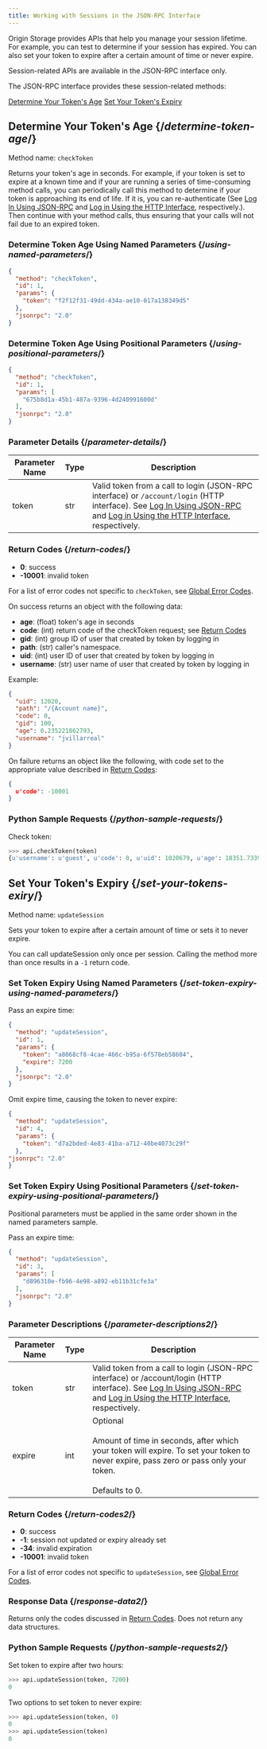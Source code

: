 ```yaml
---
title: Working with Sessions in the JSON-RPC Interface
---
```


Origin Storage provides APIs that help you manage your session lifetime. For example, you can test to determine if your session has expired. You can also set your token to expire after a certain amount of time or never expire.

Session-related APIs are available in the JSON-RPC interface only.

The JSON-RPC interface provides these session-related methods:

[Determine Your Token's Age](#determine-token-age)
[Set Your Token's Expiry](#set-your-tokens-exiry)



## Determine Your Token's Age {/*determine-token-age*/}
Method name: `checkToken`

Returns your token's age in seconds. For example, if your token is set to expire at a known time and if your are running a series of time-consuming method calls, you can periodically call this method to determine if your token is approaching its end of life. If it is, you can re-authenticate (See [Log In Using JSON-RPC](/delivery/storage/apis/api_calls/logging_in_using_the_json_rpc_interface) and [Log in Using the HTTP Interface](/delivery/storage/apis/api_calls/logging_in_using_http_interface), respectively.). Then continue with your method calls, thus ensuring that your calls will not fail due to an expired token.

### Determine Token Age Using Named Parameters {/*using-named-parameters*/}

```JSON
{
  "method": "checkToken",
  "id": 1,
  "params": {
    "token": "f2f12f31-49dd-434a-ae10-017a138349d5"
  },
  "jsonrpc": "2.0"
}
```

### Determine Token Age Using Positional Parameters  {/*using-positional-parameters*/}

```JSON
{
  "method": "checkToken",
  "id": 1,
  "params": [
    "675b8d1a-45b1-487a-9396-4d240991600d"
  ],
  "jsonrpc": "2.0"
}
```

### Parameter Details {/*parameter-details*/}

| Parameter Name | Type | Description |
| --- | --- | --- |
|token|str|Valid token from a call to login (JSON-RPC interface) or `/account/login` (HTTP interface). See [Log In Using JSON-RPC](/delivery/storage/apis/api_calls/logging_in_using_the_json_rpc_interface) and [Log in Using the HTTP Interface](/delivery/storage/apis/api_calls/logging_in_using_http_interface), respectively.|

### Return Codes {/*return-codes*/}
-   **0**: success
-   **\-10001**: invalid token

<Callout type="info">For a list of error codes not specific to `checkToken`, see [Global Error Codes](/delivery/storage/reference_materials/global_error_codes).</Callout>


On success returns an object with the following data:
-   **age**: (float) token's age in seconds
-   **code**: (int) return code of the checkToken request; see [Return Codes](#Return2)
-   **gid**: (int) group ID of user that created by token by logging in
-   **path**: (str) caller's namespace.
-   **uid**: (int) user ID of user that created by token by logging in
-   **username**: (str) user name of user that created by token by logging in

Example:
```JSON
{
  "uid": 12020,
  "path": "/{Account name}",
  "code": 0,
  "gid": 100,
  "age": 0.235221862793,
  "username": "jvillarreal"
}
```

On failure returns an object like the following, with code set to the appropriate value described in [Return Codes](#return-codes):

```JSON
{
  u'code': -10001
}
```

### Python Sample Requests  {/*python-sample-requests*/}

Check token:

```Python
>>> api.checkToken(token)
{u'username': u'guest', u'code': 0, u'uid': 1020679, u'age': 18351.7339401, u'gid': 1086903, u'path': u'/{your Account name}'}
```

## Set Your Token's Expiry  {/*set-your-tokens-exiry*/}

Method name: `updateSession`

Sets your token to expire after a certain amount of time or sets it to never expire.

<Callout type="info">You can call updateSession only once per session. Calling the method more than once results in a `-1` return code.</Callout>

### Set Token Expiry Using Named Parameters {/*set-token-expiry-using-named-parameters*/}

Pass an expire time:

```JSON
{
  "method": "updateSession",
  "id": 1,
  "params": {
    "token": "a8068cf8-4cae-466c-b95a-6f578eb58604",
    "expire": 7200
  },
  "jsonrpc": "2.0"
}
```

Omit expire time, causing the token to never expire:

```JSON
{
  "method": "updateSession",
  "id": 4,
  "params": {
    "token": "d7a2bded-4e83-41ba-a712-40be4073c29f"
  },
"jsonrpc": "2.0"
}
```

### Set Token Expiry Using Positional Parameters {/*set-token-expiry-using-positional-parameters*/}

Positional parameters must be applied in the same order shown in the named parameters sample.

Pass an expire time:

```JSON
{
  "method": "updateSession",
  "id": 3,
  "params": [
    "d896310e-fb96-4e98-a892-eb11b31cfe3a"
  ],
  "jsonrpc": "2.0"
}
```

### Parameter Descriptions {/*parameter-descriptions2*/}

| Parameter Name | Type | Description |
| --- | --- | --- |
| token | str |  Valid token from a call to login (JSON-RPC interface) or /account/login (HTTP interface). See [Log In Using JSON-RPC](/delivery/storage/apis/api_calls/logging_in_using_the_json_rpc_interface) and [Log in Using the HTTP Interface](/delivery/storage/apis/api_calls/logging_in_using_http_interface), respectively.|
| expire | int | Optional<br /><br />Amount of time in seconds, after which your token will expire. To set your token to never expire, pass zero or pass only your token.<br /><br />Defaults to 0. |


### Return Codes {/*return-codes2*/}
-   **0**: success
-   **\-1**: session not updated or expiry already set
-   **\-34**: invalid expiration
-   **\-10001**: invalid token

<Callout type="info">For a list of error codes not specific to `updateSession`, see [Global Error Codes](/delivery/storage/reference_materials/global_error_codes).</Callout>


### Response Data {/*response-data2*/}
Returns only the codes discussed in [Return Codes](#return-codes2). Does not return any data structures.


### Python Sample Requests {/*python-sample-requests2*/}
Set token to expire after two hours:

```Python
>>> api.updateSession(token, 7200)
0
```

Two options to set token to never expire:

```Python
>>> api.updateSession(token, 0)
0
>>> api.updateSession(token)
0
```
